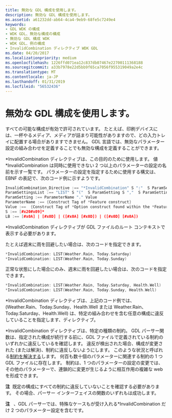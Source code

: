 ```yaml
---
title: 無効な GDL 構成を使用します。
description: 無効な GDL 構成を使用します。
ms.assetid: a61232dd-ab64-4ca4-9eb9-68fe5c7249e4
keywords:
- GDL WDK の構成
- WDK GDL、無効な構成の構成
- 無効な GDL 構成 WDK
- WDK GDL、例の構成
- InvalidCombination ディレクティブ WDK GDL
ms.date: 04/20/2017
ms.localizationpriority: medium
ms.openlocfilehash: 1226ffd071ea12c837db07467e22700111368188
ms.sourcegitcommit: a33b7978e22d5bb9f65ca7056f955319049a2e4c
ms.translationtype: MT
ms.contentlocale: ja-JP
ms.lasthandoff: 01/31/2019
ms.locfileid: "56532436"
---
```

# <a name="using-invalid-gdl-configurations"></a>無効な GDL 構成を使用します。


すべての可能な構成が有効で許可されています。 たとえば、印刷デバイスには、一杯やるメディア、メディアが詰まり可能性がありますので、どの入力トレイに配置する場合がありますできません。 GDL 言語では、無効なパラメーター設定の組み合わせを定義することでも無効な構成を定義することができます。

\*InvalidCombination ディレクティブは、この目的のために使用します。 値\*InvalidCombination は同時に使用できない 2 つ以上のパラメーターの設定の名前を示す一覧です。 パラメーターの設定を指定するために使用する構文は、EBNF の表記で、次のコード例に示すようです。

```cpp
InvalidCombination_Directive :== "*InvalidCombination" S ":"  S ParamSettingsList  S LB
ParamSettingsList :== "LIST" S "("  S ParamSetting S ","  S ParamSetting ( S "," S ParamSetting)?  S ")"
ParamSetting :== ParameterName "." Value
ParameterName :== {Construct Tag of *Feature construct}
Value :==  {Construct Tag of *Option construct found within the *Feature construct.}
S :== [#x20#x09]*
LB :== [#x0A] | [#x0D] | ([#x0A] [#x0D]) | ([#x0D] [#x0A])
```

\*InvalidCombination ディレクティブが GDL ファイルのルート コンテキストで表示する必要があります。

たとえば週末に雨を回避したい場合は、次のコードを指定できます。

```cpp
*InvalidCombination: LIST(Weather.Rain, Today.Saturday)
*InvalidCombination: LIST(Weather.Rain, Today.Sunday)
```

正常な状態にした場合にのみ、週末に雨を回避したい場合は、次のコードを指定できます。

```cpp
*InvalidCombination: LIST(Weather.Rain, Today.Saturday, Health.Well)
*InvalidCombination: LIST(Weather.Rain, Today.Sunday, Health.Well)
```

\*InvalidCombination ディレクティブは、上記のコード例では、(Weather.Rain、Today.Sunday、Health.Well または Weather.Rain、Today.Saturday、Health.Well) は、特定の組み合わせを含む任意の構成に違反していることを指定します、ディレクティブ。

\*InvalidCombination ディレクティブは、特定の種類の制約。 GDL パーサー関数は、指定された構成が続行する前に、GDL ファイルで定義されている制約のいずれかに違反しているを確認します。 違反が検出された場合、構成が変更された (または解決)、制約に違反しないようにします。 このような状況と呼ばれる[制約を解決する](resolving-gdl-configuration-conflicts.md)します。 何百も数十個のパラメーターに関連する制約の 1 つ GDL ファイルに存在します。 制約は、1 つのパラメーターの設定の変更では、その他のパラメーターで、連鎖的に変更が生じるように相互作用の複雑な web を形成できます。

**注**  既定の構成にすべての制約に違反していないことを確認する必要があります。 その場合、パーサー インターフェイスの関数のいずれもは成功します。

 

**注**   、GDL パーサーでは、特殊なケースもが受け入れる\*InvalidCombination だけ 2 つのパラメーター設定を含むです。

 

 

 




